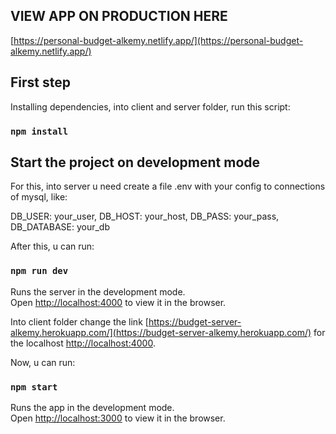 ## VIEW APP ON PRODUCTION HERE

[https://personal-budget-alkemy.netlify.app/](https://personal-budget-alkemy.netlify.app/)

## First step

Installing dependencies, into client and server folder, run this script:

### `npm install`

## Start the project on development mode

For this, into server u need create a file .env with your config to connections of mysql, like:

DB_USER: your_user,
DB_HOST: your_host,
DB_PASS: your_pass,
DB_DATABASE: your_db

After this, u can run:

### `npm run dev`

Runs the server in the development mode.\
Open [http://localhost:4000](http://localhost:4000) to view it in the browser.

Into client folder change the link [https://budget-server-alkemy.herokuapp.com/](https://budget-server-alkemy.herokuapp.com/) for the localhost [http://localhost:4000](http://localhost:4000). 

Now, u can run:

### `npm start`

Runs the app in the development mode.\
Open [http://localhost:3000](http://localhost:3000) to view it in the browser.
